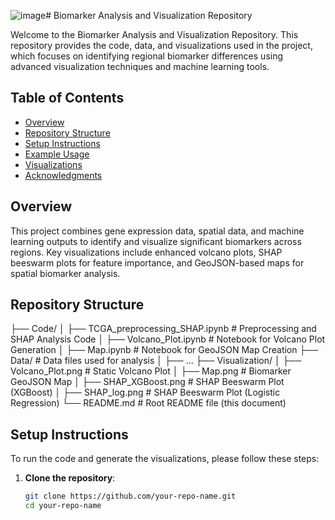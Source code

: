 ![image](https://github.com/user-attachments/assets/9d4513fa-3314-4689-b01a-35776750665c)# Biomarker Analysis and Visualization Repository

Welcome to the Biomarker Analysis and Visualization Repository. This repository provides the code, data, and visualizations used in the project, which focuses on identifying regional biomarker differences using advanced visualization techniques and machine learning tools.

## Table of Contents
- [Overview](#overview)
- [Repository Structure](#repository-structure)
- [Setup Instructions](#setup-instructions)
- [Example Usage](#example-usage)
- [Visualizations](#visualizations)
- [Acknowledgments](#acknowledgments)

## Overview
This project combines gene expression data, spatial data, and machine learning outputs to identify and visualize significant biomarkers across regions. Key visualizations include enhanced volcano plots, SHAP beeswarm plots for feature importance, and GeoJSON-based maps for spatial biomarker analysis.

## Repository Structure
├── Code/
│   ├── TCGA_preprocessing_SHAP.ipynb  # Preprocessing and SHAP Analysis Code
│   ├── Volcano_Plot.ipynb             # Notebook for Volcano Plot Generation
│   ├── Map.ipynb                      # Notebook for GeoJSON Map Creation
├── Data/                              # Data files used for analysis
│   ├── ...
├── Visualization/
│   ├── Volcano_Plot.png               # Static Volcano Plot
│   ├── Map.png                        # Biomarker GeoJSON Map
│   ├── SHAP_XGBoost.png               # SHAP Beeswarm Plot (XGBoost)
│   ├── SHAP_log.png                   # SHAP Beeswarm Plot (Logistic Regression)
└── README.md                          # Root README file (this document)


## Setup Instructions

To run the code and generate the visualizations, please follow these steps:

1. **Clone the repository**:
   ```bash
   git clone https://github.com/your-repo-name.git
   cd your-repo-name


